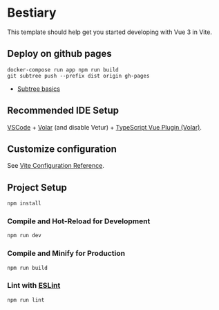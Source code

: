 # Bestiary

This template should help get you started developing with Vue 3 in Vite.

## Deploy on github pages
```
docker-compose run app npm run build
git subtree push --prefix dist origin gh-pages
```
* [Subtree basics](https://gist.github.com/SKempin/b7857a6ff6bddb05717cc17a44091202)

## Recommended IDE Setup

[VSCode](https://code.visualstudio.com/) + [Volar](https://marketplace.visualstudio.com/items?itemName=Vue.volar) (and disable Vetur) + [TypeScript Vue Plugin (Volar)](https://marketplace.visualstudio.com/items?itemName=Vue.vscode-typescript-vue-plugin).

## Customize configuration

See [Vite Configuration Reference](https://vitejs.dev/config/).

## Project Setup

```sh
npm install
```

### Compile and Hot-Reload for Development

```sh
npm run dev
```

### Compile and Minify for Production

```sh
npm run build
```

### Lint with [ESLint](https://eslint.org/)

```sh
npm run lint
```
